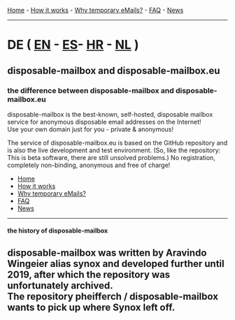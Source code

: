 [Home](https://gh.disposable-mailbox.eu/en/) - [How it works](https://gh.disposable-mailbox.eu/en/about.html) - [Why temporary eMails?](https://gh.disposable-mailbox.eu/en/why.html) - [FAQ](https://gh.disposable-mailbox.eu/en/FAQ.html) - [News](https://gh.disposable-mailbox.eu/en/news.html) 

---

# DE  ( [EN](https://gh.disposable-mailbox.eu/en/index.html) - [ES](https://gh.disposable-mailbox.eu/es/index.html)- [HR](https://gh.disposable-mailbox.eu/hr/index.html) - [NL](https://gh.disposable-mailbox.eu/nl/index.html) )


## disposable-mailbox and disposable-mailbox.eu

### the difference between disposable-mailbox and disposable-mailbox.eu
disposable-mailbox is the best-known, self-hosted, disposable mailbox service for anonymous disposable email addresses on the Internet!  
Use your own domain just for you - private & anonymous!

The service of disposable-mailbox.eu is based on the GitHub repository and is also the live development and test environment.
(So, like the repository: This is beta software, there are still unsolved problems.) 
No registration, completely non-binding, anonymous and free of charge!


- [Home](https://gh.disposable-mailbox.eu/en/)
- [How it works](https://gh.disposable-mailbox.eu/en/about.html)
- [Why temporary eMails?](https://gh.disposable-mailbox.eu/en/why.html)
- [FAQ](https://gh.disposable-mailbox.eu/en/FAQ.html) 
- [News](https://gh.disposable-mailbox.eu/en/news.html) 
---
#### the history of disposable-mailbox
disposable-mailbox was written by Aravindo Wingeier alias synox and developed further until 2019, after which the repository was unfortunately archived.  
The repository pheifferch / disposable-mailbox wants to pick up where Synox left off.
----

